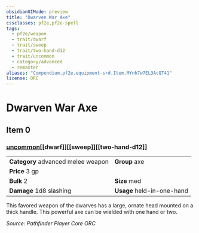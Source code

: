 ```yaml
---
obsidianUIMode: preview
title: "Dwarven War Axe"
cssclasses: pf2e,pf2e-spell
tags:
  - pf2e/weapon
  - trait/dwarf
  - trait/sweep
  - trait/two-hand-d12
  - trait/uncommon
  - category/advanced
  - remaster
aliases: "Compendium.pf2e.equipment-srd.Item.MYnh7w7EL3AcQT41"
license: ORC
---
```

# Dwarven War Axe
## Item 0
### [uncommon](uncommon.md "Uncommon Rarity Trait")[[dwarf]][[sweep]][[two-hand-d12]]

|  |  |
| -- | -- |
| **Category** advanced melee weapon | **Group** axe |
| **Price** 3 gp |  |
| **Bulk** 2 | **Size** med |
| **Damage** 1d8 slashing  | **Usage** held-in-one-hand |



This favored weapon of the dwarves has a large, ornate head mounted on a thick handle. This powerful axe can be wielded with one hand or two.

*Source: Pathfinder Player Core*
*ORC*